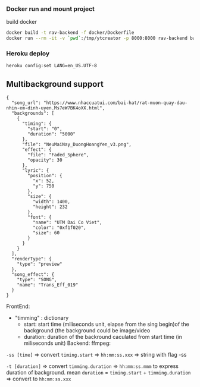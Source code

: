 ### Docker run and mount project 
build docker 
```bash
docker build -t rav-backend -f docker/Dockerfile
docker run --rm -it -v `pwd`:/tmp/ytcreator -p 8000:8000 rav-backend bash
```


### Heroku deploy 
```
heroku config:set LANG=en_US.UTF-8
```


## Multibackground support 

```json5
{
  "song_url": "https://www.nhaccuatui.com/bai-hat/rat-muon-quay-dau-nhin-em-dinh-uyen.Ms7eW7BK4oXX.html",
  "backgrounds": [
    {
      "timing": {
        "start": "0",
        "duration": "5000"
      },
      "file": "NeuMaiNay_DuongHoangYen_v3.png",
      "effect": {
        "file": "Faded_Sphere",
        "opacity": 30
      },
      "lyric": {
        "position": {
          "x": 52,
          "y": 750
        },
        "size": {
          "width": 1400,
          "height": 232
        },
        "font": {
          "name": "UTM Dai Co Viet",
          "color": "0xf1f020",
          "size": 60
        }
      }
    }
  ],
  "renderType": {
    "type": "preview"
  },
  "song_effect": {
    "type": "SONG",
    "name": "Trans_Eff_019"
  }
}
```
FrontEnd: 
- "timming" : dictionary 
  - start: start time (miliseconds unit, elapse from the sing begin)of the background (the background could be image/video
  - duration: duration of the backround caculated from start time (in miliseconds unit)
Backend: 
ffmpeg: 

`-ss [time]` => convert `timing.start` => `hh:mm:ss.xxx` => string with flag -ss

`-t [duration]` => convert `timming.duration` => `hh:mm:ss.mmm` to express 
duration of background. mean `duration` = `timing.start` + `timming.duration` => convert to 
`hh:mm:ss.xxx`

